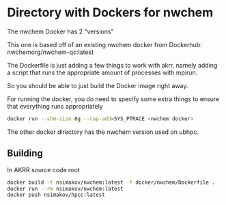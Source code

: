 # Directory with Dockers for nwchem

The nwchem Docker has 2 "versions"

This one is based off of an existing nwchem docker from Dockerhub: nwchemorg/nwchem-qc:latest

The Dockerfile is just adding a few things to work with akrr, namely adding a script that runs the appropriate amount of processes with mpirun.

So you should be able to just build the Docker image right away.

For running the docker, you do need to specify some extra things to ensure that everything runs appropriately

```bash
docker run --shm-size 8g --cap-add=SYS_PTRACE <nwchem docker>

```
The other docker directory has the nwchem version used on ubhpc.

## Building

In AKRR source code root

```bash
docker build -t nsimakov/nwchem:latest -f docker/nwchem/Dockerfile .
docker run --rm nsimakov/nwchem:latest
docker push nsimakov/hpcc:latest
```


